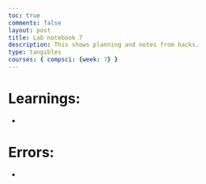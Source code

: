 ```yaml
---
toc: true
comments: false
layout: post
title: Lab notebook 7
description: This shows planning and notes from hacks.
type: tangibles
courses: { compsci: {week: 7} }
---
```


# Learnings:
- 

# Errors:
- 